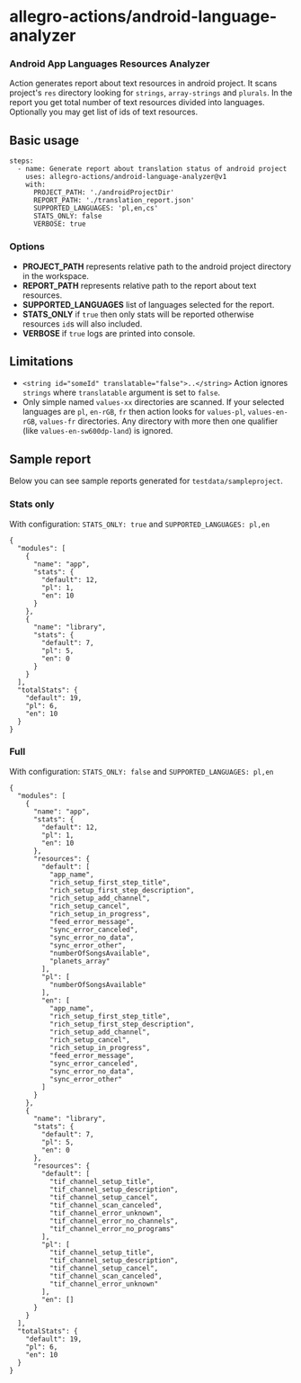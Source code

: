 # allegro-actions/android-language-analyzer

### Android App Languages Resources Analyzer

Action generates report about text resources in android project. It scans project's `res` directory looking for `strings`, `array-strings` and `plurals`. In the report you get total number of text resources divided into languages. Optionally you may get list of ids of text resources.

## Basic usage

```
steps:
  - name: Generate report about translation status of android project
    uses: allegro-actions/android-language-analyzer@v1
    with:
      PROJECT_PATH: './androidProjectDir'
      REPORT_PATH: './translation_report.json'
      SUPPORTED_LANGUAGES: 'pl,en,cs'
      STATS_ONLY: false
      VERBOSE: true
```

### Options

- **PROJECT_PATH** represents relative path to the android project directory in the workspace.
- **REPORT_PATH** represents relative path to the report about text resources.
- **SUPPORTED_LANGUAGES** list of languages selected for the report.
- **STATS_ONLY** if `true` then only stats will be reported otherwise resources `id`s will also included.
- **VERBOSE** if `true` logs are printed into console.

## Limitations

- `<string id="someId" translatable="false">..</string>` Action ignores `strings` where `translatable` argument is set to `false`.
- Only simple named `values-xx` directories are scanned. If your selected languages are `pl`, `en-rGB`, `fr` then action looks for `values-pl`, `values-en-rGB`, `values-fr` directories. Any directory with more then one qualifier (like `values-en-sw600dp-land`) is ignored.

## Sample report

Below you can see sample reports generated for `testdata/sampleproject`.

### Stats only

With configuration: `STATS_ONLY: true` and `SUPPORTED_LANGUAGES: pl,en`

```
{
  "modules": [
    {
      "name": "app",
      "stats": {
        "default": 12,
        "pl": 1,
        "en": 10
      }
    },
    {
      "name": "library",
      "stats": {
        "default": 7,
        "pl": 5,
        "en": 0
      }
    }
  ],
  "totalStats": {
    "default": 19,
    "pl": 6,
    "en": 10
  }
}
```

### Full

With configuration: `STATS_ONLY: false` and `SUPPORTED_LANGUAGES: pl,en`

```
{
  "modules": [
    {
      "name": "app",
      "stats": {
        "default": 12,
        "pl": 1,
        "en": 10
      },
      "resources": {
        "default": [
          "app_name",
          "rich_setup_first_step_title",
          "rich_setup_first_step_description",
          "rich_setup_add_channel",
          "rich_setup_cancel",
          "rich_setup_in_progress",
          "feed_error_message",
          "sync_error_canceled",
          "sync_error_no_data",
          "sync_error_other",
          "numberOfSongsAvailable",
          "planets_array"
        ],
        "pl": [
          "numberOfSongsAvailable"
        ],
        "en": [
          "app_name",
          "rich_setup_first_step_title",
          "rich_setup_first_step_description",
          "rich_setup_add_channel",
          "rich_setup_cancel",
          "rich_setup_in_progress",
          "feed_error_message",
          "sync_error_canceled",
          "sync_error_no_data",
          "sync_error_other"
        ]
      }
    },
    {
      "name": "library",
      "stats": {
        "default": 7,
        "pl": 5,
        "en": 0
      },
      "resources": {
        "default": [
          "tif_channel_setup_title",
          "tif_channel_setup_description",
          "tif_channel_setup_cancel",
          "tif_channel_scan_canceled",
          "tif_channel_error_unknown",
          "tif_channel_error_no_channels",
          "tif_channel_error_no_programs"
        ],
        "pl": [
          "tif_channel_setup_title",
          "tif_channel_setup_description",
          "tif_channel_setup_cancel",
          "tif_channel_scan_canceled",
          "tif_channel_error_unknown"
        ],
        "en": []
      }
    }
  ],
  "totalStats": {
    "default": 19,
    "pl": 6,
    "en": 10
  }
}
```
